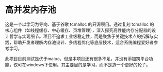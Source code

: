 # 高并发内存池
这是一个以学习为导向、基于谷歌 tcmalloc 的开源项目。通过复刻 tcmalloc 的核心组件（如线程缓存、中心缓存、页堆管理），深入探究高性能内存分配器的设计哲学与实现细节。项目不追求工业级稳定性，而是聚焦于关键技术点的拆解与实践，帮助开发者理解内存池设计、多线程优化等底层技术，适合系统编程爱好者参考学习。

此项目目前测试是优于maloc，但是本项目还有很多不足，并没有添加跨平台功能，仅可在windows下使用。其主要目的是学习，而不是造一个更好的轮子。
